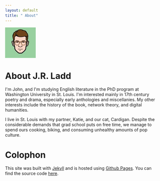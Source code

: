 ```yaml
---
layout: default
title: " About"
---
```


![It's me! Sort of.](/images/jrl_imadeface.jpg "Made this with iMadeFace for iPhone. Some days it works out that Katie has a different phone.")

# About J.R. Ladd

I'm John, and I'm studying English literature in the PhD program at Washington University in St. Louis. I'm interested mainly in 17th century poetry and drama, especially early anthologies and miscellanies. My other interests include the history of the book, network theory, and digital humanities.

I live in St. Louis with my partner, Katie, and our cat, Cardigan. Despite the considerable demands that grad school puts on free time, we manage to spend ours cooking, biking, and consuming unhealthy amounts of pop culture.

# Colophon

This site was built with [Jekyll][] and is hosted using [Github Pages][]. You can find the source code [here][my repo].

[Jekyll]: http://jekyllrb.com
[Github Pages]: http://pages.github.com
[my repo]: http://github.com/jrladd/jrladd.github.io
